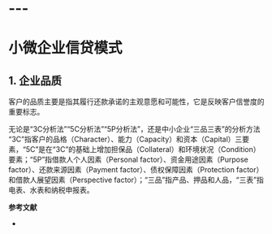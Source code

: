 # ---

# 小微企业信贷模式

## 1. 企业品质

客户的品质主要是指其履行还款承诺的主观意愿和可能性，它是反映客户信誉度的重要标志。

无论是“3C分析法”“5C分析法”“5P分析法”，还是中小企业“三品三表”的分析方法
“3C”指客户的品格（Character）、能力（Capacity）和资本（Capital）三要素，“5C”是在“3C”的基础上增加担保品（Collateral）和环境状况（Condition）要素；“5P”指借款人个人因素（Personal factor）、资金用途因素（Purpose factor）、还款来源因素（Payment factor）、债权保障因素（Protection factor）和借款人展望因素（Perspective factor）；“三品”指产品、押品和人品，“三表”指电表、水表和纳税申报表。

**参考文献**

- 
